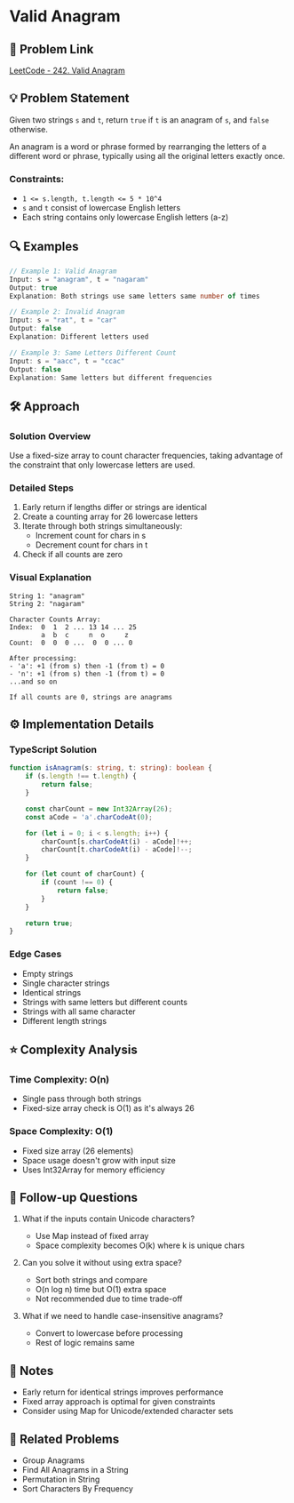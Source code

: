 # Valid Anagram

## 📝 Problem Link

[LeetCode - 242. Valid Anagram](https://leetcode.com/problems/valid-anagram/)

## 💡 Problem Statement

Given two strings `s` and `t`, return `true` if `t` is an anagram of `s`, and `false` otherwise.

An anagram is a word or phrase formed by rearranging the letters of a different word or phrase, typically using all the original letters exactly once.

### Constraints:

- `1 <= s.length, t.length <= 5 * 10^4`
- `s` and `t` consist of lowercase English letters
- Each string contains only lowercase English letters (a-z)

## 🔍 Examples

```typescript
// Example 1: Valid Anagram
Input: s = "anagram", t = "nagaram"
Output: true
Explanation: Both strings use same letters same number of times

// Example 2: Invalid Anagram
Input: s = "rat", t = "car"
Output: false
Explanation: Different letters used

// Example 3: Same Letters Different Count
Input: s = "aacc", t = "ccac"
Output: false
Explanation: Same letters but different frequencies
```

## 🛠️ Approach

### Solution Overview

Use a fixed-size array to count character frequencies, taking advantage of the constraint that only lowercase letters are used.

### Detailed Steps

1. Early return if lengths differ or strings are identical
2. Create a counting array for 26 lowercase letters
3. Iterate through both strings simultaneously:
   - Increment count for chars in s
   - Decrement count for chars in t
4. Check if all counts are zero

### Visual Explanation

```
String 1: "anagram"
String 2: "nagaram"

Character Counts Array:
Index:  0  1  2 ... 13 14 ... 25
        a  b  c     n  o     z
Count:  0  0  0 ...  0  0 ... 0

After processing:
- 'a': +1 (from s) then -1 (from t) = 0
- 'n': +1 (from s) then -1 (from t) = 0
...and so on

If all counts are 0, strings are anagrams
```

## ⚙️ Implementation Details

### TypeScript Solution

```typescript
function isAnagram(s: string, t: string): boolean {
	if (s.length !== t.length) {
		return false;
	}

	const charCount = new Int32Array(26);
	const aCode = 'a'.charCodeAt(0);

	for (let i = 0; i < s.length; i++) {
		charCount[s.charCodeAt(i) - aCode]!++;
		charCount[t.charCodeAt(i) - aCode]!--;
	}

	for (let count of charCount) {
		if (count !== 0) {
			return false;
		}
	}

	return true;
}
```

### Edge Cases

- Empty strings
- Single character strings
- Identical strings
- Strings with same letters but different counts
- Strings with all same character
- Different length strings

## ⭐️ Complexity Analysis

### Time Complexity: O(n)

- Single pass through both strings
- Fixed-size array check is O(1) as it's always 26

### Space Complexity: O(1)

- Fixed size array (26 elements)
- Space usage doesn't grow with input size
- Uses Int32Array for memory efficiency

## 🎯 Follow-up Questions

1. What if the inputs contain Unicode characters?

   - Use Map instead of fixed array
   - Space complexity becomes O(k) where k is unique chars

2. Can you solve it without using extra space?

   - Sort both strings and compare
   - O(n log n) time but O(1) extra space
   - Not recommended due to time trade-off

3. What if we need to handle case-insensitive anagrams?
   - Convert to lowercase before processing
   - Rest of logic remains same

## 📝 Notes

- Early return for identical strings improves performance
- Fixed array approach is optimal for given constraints
- Consider using Map for Unicode/extended character sets

## 🔗 Related Problems

- Group Anagrams
- Find All Anagrams in a String
- Permutation in String
- Sort Characters By Frequency
